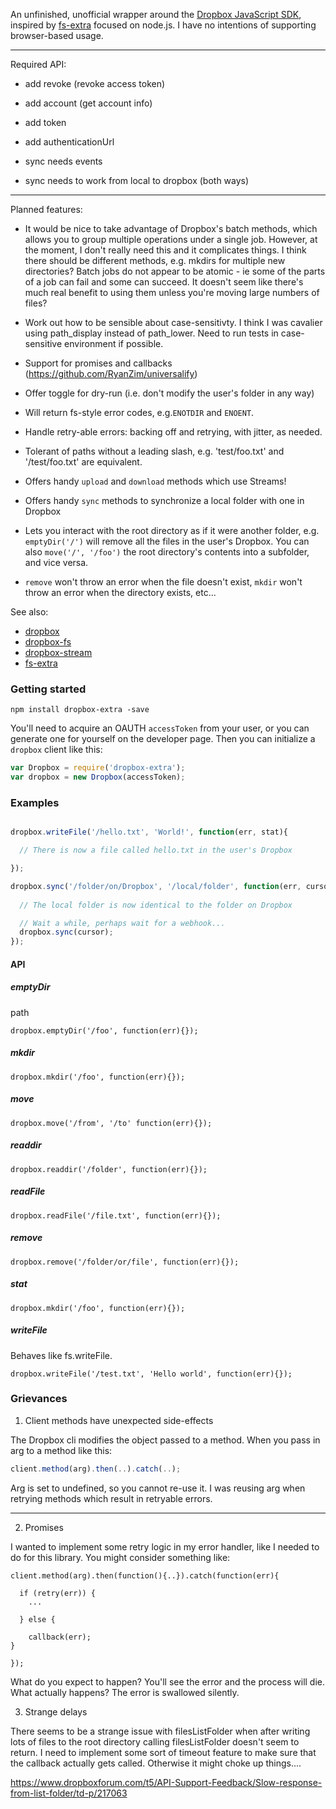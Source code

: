 An unfinished, unofficial wrapper around the [Dropbox JavaScript SDK](https://github.com/dropbox/dropbox-sdk-js), inspired by [fs-extra](https://github.com/jprichardson/node-fs-extra) focused on node.js. I have no intentions of supporting browser-based usage.

***

Required API:
- add revoke (revoke access token)
- add account (get account info)
- add token
- add authenticationUrl

- sync needs events
- sync needs to work from local to dropbox (both ways)
***

Planned features:
- It would be nice to take advantage of Dropbox's batch methods, which allows you to group multiple operations under a single job. However, at the moment, I don't really need this and it complicates things. I think there should be different methods, e.g. mkdirs for multiple new directories? Batch jobs do not appear to be atomic - ie some of the parts of a job can fail and some can succeed. It doesn't seem like there's much real benefit to using them unless you're moving large numbers of files?

- Work out how to be sensible about case-sensitivty. I think I was cavalier using path_display instead of path_lower. Need to run tests in case-sensitive environment if possible.
- Support for promises and callbacks (https://github.com/RyanZim/universalify)
- Offer toggle for dry-run (i.e. don't modify the user's folder in any way)
- Will return fs-style error codes, e.g.```ENOTDIR``` and ```ENOENT```.
- Handle retry-able errors: backing off and retrying, with jitter, as needed.
- Tolerant of paths without a leading slash, e.g. 'test/foo.txt' and '/test/foo.txt' are equivalent.
- Offers handy ```upload``` and ```download``` methods which use Streams!
- Offers handy ```sync``` methods to synchronize a local folder with one in Dropbox
- Lets you interact with the root directory as if it were another folder, e.g. ```emptyDir('/')``` will remove all the files in the user's Dropbox. You can also ```move('/', '/foo')``` the root directory's contents into a subfolder, and vice versa.
- ```remove``` won't throw an error when the file doesn't exist, ```mkdir``` won't throw an error when the directory exists, etc...

See also:
- [dropbox](https://github.com/dropbox/dropbox-sdk-js)
- [dropbox-fs](https://github.com/sallar/dropbox-fs)
- [dropbox-stream](https://github.com/velocityzen/dropbox-stream)
- [fs-extra](https://github.com/jprichardson/node-fs-extra)

### Getting started

```
npm install dropbox-extra -save
```

You'll need to acquire an OAUTH ```accessToken``` from your user, or you can generate one for yourself on the developer page. Then you can initialize a ```dropbox``` client like this:

```javascript 
var Dropbox = require('dropbox-extra');
var dropbox = new Dropbox(accessToken);
```

### Examples


```javascript

dropbox.writeFile('/hello.txt', 'World!', function(err, stat){

  // There is now a file called hello.txt in the user's Dropbox

});

dropbox.sync('/folder/on/Dropbox', '/local/folder', function(err, cursor){
  
  // The local folder is now identical to the folder on Dropbox

  // Wait a while, perhaps wait for a webhook...
  dropbox.sync(cursor);
});


```

#### API

##### emptyDir

path
```
dropbox.emptyDir('/foo', function(err){});
```

##### mkdir

```
dropbox.mkdir('/foo', function(err){});
```

##### move

```
dropbox.move('/from', '/to' function(err){});
```

##### readdir

```
dropbox.readdir('/folder', function(err){});
```

##### readFile

```
dropbox.readFile('/file.txt', function(err){});
```

##### remove

```
dropbox.remove('/folder/or/file', function(err){});
```

##### stat

```
dropbox.mkdir('/foo', function(err){});
```

##### writeFile

Behaves like fs.writeFile.

```
dropbox.writeFile('/test.txt', 'Hello world', function(err){});
```

### Grievances

1. Client methods have unexpected side-effects

The Dropbox cli modifies the object passed to a method. When you pass in arg to a method like this:

```javascript
client.method(arg).then(..).catch(..);
```

Arg is set to undefined, so you cannot re-use it. I was reusing arg when retrying methods which result in retryable errors.

---

2. Promises

I wanted to implement some retry logic in my error handler, like I needed to do for this library. You might consider something like:

```
client.method(arg).then(function(){..}).catch(function(err){
  
  if (retry(err)) {
    ...

  } else {

    callback(err);
}

});
```

What do you expect to happen? You'll see the error and the process will die.
What actually happens? The error is swallowed silently.

3. Strange delays

There seems to be a strange issue with filesListFolder when after writing lots of files to the root directory calling filesListFolder doesn't seem to return. I need to implement some sort of timeout feature to make sure that the callback actually gets called. Otherwise it might choke up things....

https://www.dropboxforum.com/t5/API-Support-Feedback/Slow-response-from-list-folder/td-p/217063

